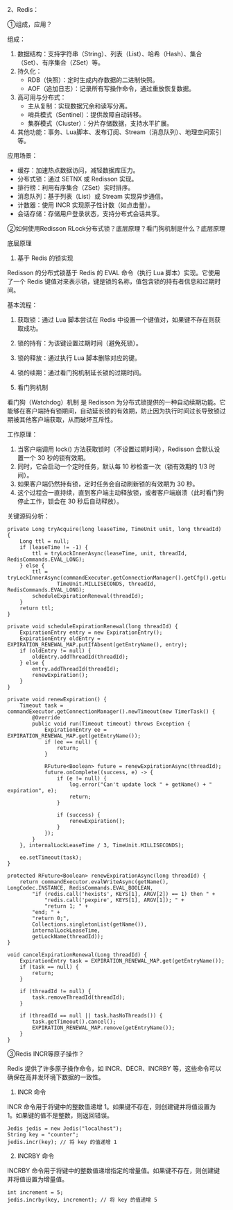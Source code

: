 2、Redis：

①组成，应用？

组成：

1. 数据结构：支持字符串（String）、列表（List）、哈希（Hash）、集合（Set）、有序集合（ZSet）等。
2. 持久化：
   - RDB（快照）：定时生成内存数据的二进制快照。
   - AOF（追加日志）：记录所有写操作命令，通过重放恢复数据。
3. 高可用与分布式：
   - 主从复制：实现数据冗余和读写分离。
   - 哨兵模式（Sentinel）：提供故障自动转移。
   - 集群模式（Cluster）：分片存储数据，支持水平扩展。
4. 其他功能：事务、Lua脚本、发布订阅、Stream（消息队列）、地理空间索引等。

应用场景：

- 缓存：加速热点数据访问，减轻数据库压力。
- 分布式锁：通过 SETNX 或 Redisson 实现。
- 排行榜：利用有序集合（ZSet）实时排序。
- 消息队列：基于列表（List）或 Stream 实现异步通信。
- 计数器：使用 INCR 实现原子性计数（如点击量）。
- 会话存储：存储用户登录状态，支持分布式会话共享。



②如何使用Redisson RLock分布式锁？底层原理？看门狗机制是什么？底层原理

底层原理

1. 基于 Redis 的锁实现

Redisson 的分布式锁基于 Redis 的 EVAL 命令（执行 Lua 脚本）实现。它使用了一个 Redis 键值对来表示锁，键是锁的名称，值包含锁的持有者信息和过期时间。

基本流程：

1. 获取锁：通过 Lua 脚本尝试在 Redis 中设置一个键值对，如果键不存在则获取成功。
2. 锁的持有：为该键设置过期时间（避免死锁）。
3. 锁的释放：通过执行 Lua 脚本删除对应的键。
4. 锁的续期：通过看门狗机制延长锁的过期时间。

2. 看门狗机制

看门狗（Watchdog）机制 是 Redisson 为分布式锁提供的一种自动续期功能。它能够在客户端持有锁期间，自动延长锁的有效期，防止因为执行时间过长导致锁过期被其他客户端获取，从而破坏互斥性。

工作原理：

1. 当客户端调用 lock() 方法获取锁时（不设置过期时间），Redisson 会默认设置一个 30 秒的锁有效期。
2. 同时，它会启动一个定时任务，默认每 10 秒检查一次（锁有效期的 1/3 时间）。
3. 如果客户端仍然持有锁，定时任务会自动刷新锁的有效期为 30 秒。
4. 这个过程会一直持续，直到客户端主动释放锁，或者客户端崩溃（此时看门狗停止工作，锁会在 30 秒后自动释放）。

关键源码分析：

    private Long tryAcquire(long leaseTime, TimeUnit unit, long threadId) {
        Long ttl = null;
        if (leaseTime != -1) {
            ttl = tryLockInnerAsync(leaseTime, unit, threadId, RedisCommands.EVAL_LONG);
        } else {
            ttl = tryLockInnerAsync(commandExecutor.getConnectionManager().getCfg().getLockWatchdogTimeout(),
                    TimeUnit.MILLISECONDS, threadId, RedisCommands.EVAL_LONG);
            scheduleExpirationRenewal(threadId);
        }
        return ttl;
    }
    
    private void scheduleExpirationRenewal(long threadId) {
        ExpirationEntry entry = new ExpirationEntry();
        ExpirationEntry oldEntry = EXPIRATION_RENEWAL_MAP.putIfAbsent(getEntryName(), entry);
        if (oldEntry != null) {
            oldEntry.addThreadId(threadId);
        } else {
            entry.addThreadId(threadId);
            renewExpiration();
        }
    }
    
    private void renewExpiration() {
        Timeout task = commandExecutor.getConnectionManager().newTimeout(new TimerTask() {
            @Override
            public void run(Timeout timeout) throws Exception {
                ExpirationEntry ee = EXPIRATION_RENEWAL_MAP.get(getEntryName());
                if (ee == null) {
                    return;
                }
    
                RFuture<Boolean> future = renewExpirationAsync(threadId);
                future.onComplete((success, e) -> {
                    if (e != null) {
                        log.error("Can't update lock " + getName() + " expiration", e);
                        return;
                    }
    
                    if (success) {
                        renewExpiration();
                    }
                });
            }
        }, internalLockLeaseTime / 3, TimeUnit.MILLISECONDS);
    
        ee.setTimeout(task);
    }
    
    protected RFuture<Boolean> renewExpirationAsync(long threadId) {
        return commandExecutor.evalWriteAsync(getName(), LongCodec.INSTANCE, RedisCommands.EVAL_BOOLEAN,
            "if (redis.call('hexists', KEYS[1], ARGV[2]) == 1) then " +
                "redis.call('pexpire', KEYS[1], ARGV[1]); " +
                "return 1; " +
            "end; " +
            "return 0;",
            Collections.singletonList(getName()),
            internalLockLeaseTime,
            getLockName(threadId));
    }
    
    void cancelExpirationRenewal(Long threadId) {
        ExpirationEntry task = EXPIRATION_RENEWAL_MAP.get(getEntryName());
        if (task == null) {
            return;
        }
    
        if (threadId != null) {
            task.removeThreadId(threadId);
        }
    
        if (threadId == null || task.hasNoThreads()) {
            task.getTimeout().cancel();
            EXPIRATION_RENEWAL_MAP.remove(getEntryName());
        }
    }

③Redis INCR等原子操作？

Redis 提供了许多原子操作命令，如 INCR、DECR、INCRBY 等，这些命令可以确保在高并发环境下数据的一致性。

1. INCR 命令

INCR 命令用于将键中的整数值递增 1。如果键不存在，则创建键并将值设置为 1。如果键的值不是整数，则返回错误。

    Jedis jedis = new Jedis("localhost");
    String key = "counter";
    jedis.incr(key); // 将 key 的值递增 1

2. INCRBY 命令

INCRBY 命令用于将键中的整数值递增指定的增量值。如果键不存在，则创建键并将值设置为增量值。

    int increment = 5;
    jedis.incrby(key, increment); // 将 key 的值递增 5


